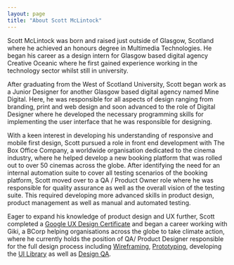 ```yaml
---
layout: page
title: "About Scott McLintock"
---
```


Scott McLintock was born and raised just outside of Glasgow, Scotland where he achieved an honours degree in Multimedia Technologies. He began his career as a design intern for Glasgow based digital agency Creative Oceanic where he first gained experience working in the technology sector whilst still in university. 

After graduating from the West of Scotland University, Scott began work as a Junior Designer for another Glasgow based digital agency named Mine Digital. Here, he was responsible for all aspects of design ranging from branding, print and web design and soon advanced to the role of Digital Designer where he developed the necessary programming skills for implementing the user interface that he was responsible for designing. 

With a keen interest in developing his understanding of responsive and mobile first design, Scott pursued a role in front end development with The Box Office Company, a worldwide organisation dedicated to the cinema industry, where he helped develop a new booking platform that was rolled out to over 50 cinemas across the globe. After identifying the need for an internal automation suite to cover all testing scenarios of the booking platform, Scott moved over to a QA / Product Owner role where he was responsible for quality assurance as well as the overall vision of the testing suite. This required developing more advanced skills in product design, product management as well as manual and automated testing.

Eager to expand his knowledge of product design and UX further, Scott completed a [Google UX Design Certificate](2023/01/05/getting-started/) and began a career working with Giki, a BCorp helping organisations across the globe to take climate action, where he currently holds the position of QA/ Product Designer responsible for the full design process including [Wireframing](/2023/05/15/wireframing/), [Prototyping](/2023/09/28/prototyping/), developing the [UI Library](/2023/09/15/pattern-libraries/) as well as [Design QA](/2023/08/10/design-qa/).